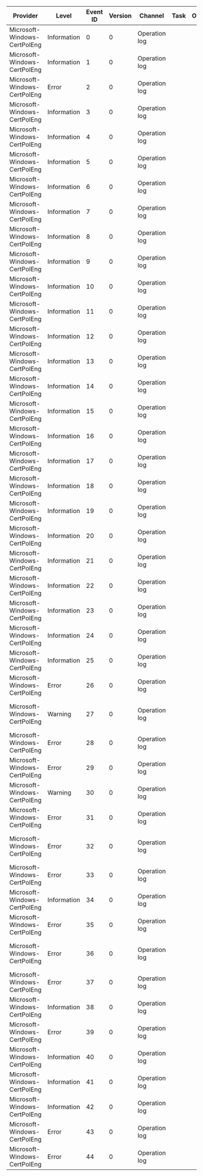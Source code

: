 Provider                      |  Level        |  Event ID  |  Version  |  Channel        |  Task  |  Opcode  |  Keyword  |  Message
------------------------------|---------------|------------|-----------|-----------------|--------|----------|-----------|-----------------------------------------------------------------------------------------------------------------------------
Microsoft-Windows-CertPolEng  |  Information  |  0         |  0        |  Operation log  |        |          |           |  Entering Function {FunctionName}
Microsoft-Windows-CertPolEng  |  Information  |  1         |  0        |  Operation log  |        |          |           |  Exiting Function {FunctionName}
Microsoft-Windows-CertPolEng  |  Error        |  2         |  0        |  Operation log  |        |          |           |  {FunctionName} failed with return code {LastError}
Microsoft-Windows-CertPolEng  |  Information  |  3         |  0        |  Operation log  |        |          |           |  {FunctionName} returned {LastError}
Microsoft-Windows-CertPolEng  |  Information  |  4         |  0        |  Operation log  |        |          |           |
Microsoft-Windows-CertPolEng  |  Information  |  5         |  0        |  Operation log  |        |          |           |
Microsoft-Windows-CertPolEng  |  Information  |  6         |  0        |  Operation log  |        |          |           |
Microsoft-Windows-CertPolEng  |  Information  |  7         |  0        |  Operation log  |        |          |           |
Microsoft-Windows-CertPolEng  |  Information  |  8         |  0        |  Operation log  |        |          |           |
Microsoft-Windows-CertPolEng  |  Information  |  9         |  0        |  Operation log  |        |          |           |  Total number of TrustRoot Found {Number}
Microsoft-Windows-CertPolEng  |  Information  |  10        |  0        |  Operation log  |        |          |           |  Target name is {TargetName}; HostName is {HostName}
Microsoft-Windows-CertPolEng  |  Information  |  11        |  0        |  Operation log  |        |          |           |  PSTGetCertificate called; number of select criteria are {NumOfCriteria}; bIsClient parameter is {bClient}
Microsoft-Windows-CertPolEng  |  Information  |  12        |  0        |  Operation log  |        |          |           |  Opening Machine Store? Value: {Number}
Microsoft-Windows-CertPolEng  |  Information  |  13        |  0        |  Operation log  |        |          |           |
Microsoft-Windows-CertPolEng  |  Information  |  14        |  0        |  Operation log  |        |          |           |  Unable to find Provider From Certificate: Error {LastError}
Microsoft-Windows-CertPolEng  |  Information  |  15        |  0        |  Operation log  |        |          |           |  Calling LRPC cert renewal Interface {psz}
Microsoft-Windows-CertPolEng  |  Information  |  16        |  0        |  Operation log  |        |          |           |
Microsoft-Windows-CertPolEng  |  Information  |  17        |  0        |  Operation log  |        |          |           |
Microsoft-Windows-CertPolEng  |  Information  |  18        |  0        |  Operation log  |        |          |           |
Microsoft-Windows-CertPolEng  |  Information  |  19        |  0        |  Operation log  |        |          |           |  GetCertificates returning {Number} certificates
Microsoft-Windows-CertPolEng  |  Information  |  20        |  0        |  Operation log  |        |          |           |
Microsoft-Windows-CertPolEng  |  Information  |  21        |  0        |  Operation log  |        |          |           |
Microsoft-Windows-CertPolEng  |  Information  |  22        |  0        |  Operation log  |        |          |           |
Microsoft-Windows-CertPolEng  |  Information  |  23        |  0        |  Operation log  |        |          |           |
Microsoft-Windows-CertPolEng  |  Information  |  24        |  0        |  Operation log  |        |          |           |  Cert Subject name is {psz}
Microsoft-Windows-CertPolEng  |  Information  |  25        |  0        |  Operation log  |        |          |           |  UserName is {psz}
Microsoft-Windows-CertPolEng  |  Error        |  26        |  0        |  Operation log  |        |          |           |  Failed to Connect to {psz}
Microsoft-Windows-CertPolEng  |  Warning      |  27        |  0        |  Operation log  |        |          |           |  CProviderEntry::ReadInfoFromRegistry LRPC Entrypoint is missing for provider {Provider}. Error code {LastError}
Microsoft-Windows-CertPolEng  |  Error        |  28        |  0        |  Operation log  |        |          |           |  Failed to Open Provider Root Key {Number}
Microsoft-Windows-CertPolEng  |  Error        |  29        |  0        |  Operation log  |        |          |           |  Failed to Query Provider Root Key {Number}
Microsoft-Windows-CertPolEng  |  Warning      |  30        |  0        |  Operation log  |        |          |           |  Failed to Query SubKey {SubKey}; Error {LastError}
Microsoft-Windows-CertPolEng  |  Error        |  31        |  0        |  Operation log  |        |          |           |  Invalid Provider GUID {SubKey}. {LastError}
Microsoft-Windows-CertPolEng  |  Error        |  32        |  0        |  Operation log  |        |          |           |  CertVerifyCertificateChainPolicy Failed Status is {LastError}; ChainIndex {ChainIndex}; lElementIndex {lElementIndex}
Microsoft-Windows-CertPolEng  |  Error        |  33        |  0        |  Operation log  |        |          |           |  Failed to open LSA Registry Root Key {Number}
Microsoft-Windows-CertPolEng  |  Information  |  34        |  0        |  Operation log  |        |          |           |
Microsoft-Windows-CertPolEng  |  Error        |  35        |  0        |  Operation log  |        |          |           |  Failed to open {StoreName} certificate store. Error {LastError}
Microsoft-Windows-CertPolEng  |  Error        |  36        |  0        |  Operation log  |        |          |           |  Failed to validate certificate. Hash length doesn't match. Source hash Length {Source}; calculated hash length {Calculated}
Microsoft-Windows-CertPolEng  |  Error        |  37        |  0        |  Operation log  |        |          |           |
Microsoft-Windows-CertPolEng  |  Information  |  38        |  0        |  Operation log  |        |          |           |
Microsoft-Windows-CertPolEng  |  Error        |  39        |  0        |  Operation log  |        |          |           |  The client name doesn't match the UPN. UPN is {UPN}; client name is {ClientName}
Microsoft-Windows-CertPolEng  |  Information  |  40        |  0        |  Operation log  |        |          |           |  The client name is {psz}
Microsoft-Windows-CertPolEng  |  Information  |  41        |  0        |  Operation log  |        |          |           |  The client name matched the UPN. UPN is {UPN}; client name is {ClientName}
Microsoft-Windows-CertPolEng  |  Information  |  42        |  0        |  Operation log  |        |          |           |
Microsoft-Windows-CertPolEng  |  Error        |  43        |  0        |  Operation log  |        |          |           |
Microsoft-Windows-CertPolEng  |  Error        |  44        |  0        |  Operation log  |        |          |           |